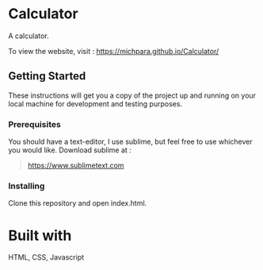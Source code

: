 # **Calculator**

A calculator.

To view the website, visit : https://michpara.github.io/Calculator/

## **Getting Started**

These instructions will get you a copy of the project up and running on your local machine for development and testing purposes.

### **Prerequisites**

You should have a text-editor, I use sublime, but feel free to use whichever you would like. Download sublime at :

>https://www.sublimetext.com

### **Installing**

Clone this repository and open index.html.

# **Built with**

HTML, CSS, Javascript
